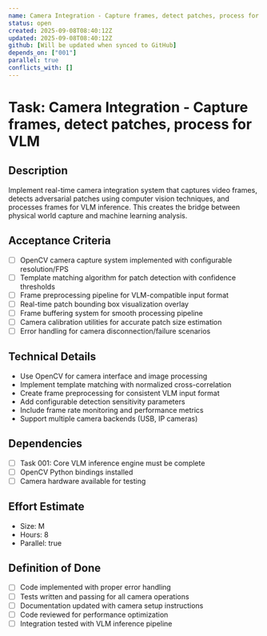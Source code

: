 ```yaml
---
name: Camera Integration - Capture frames, detect patches, process for VLM
status: open
created: 2025-09-08T08:40:12Z
updated: 2025-09-08T08:40:12Z
github: [Will be updated when synced to GitHub]
depends_on: ["001"]
parallel: true
conflicts_with: []
---
```


# Task: Camera Integration - Capture frames, detect patches, process for VLM

## Description
Implement real-time camera integration system that captures video frames, detects adversarial patches using computer vision techniques, and processes frames for VLM inference. This creates the bridge between physical world capture and machine learning analysis.

## Acceptance Criteria
- [ ] OpenCV camera capture system implemented with configurable resolution/FPS
- [ ] Template matching algorithm for patch detection with confidence thresholds
- [ ] Frame preprocessing pipeline for VLM-compatible input format
- [ ] Real-time patch bounding box visualization overlay
- [ ] Frame buffering system for smooth processing pipeline
- [ ] Camera calibration utilities for accurate patch size estimation
- [ ] Error handling for camera disconnection/failure scenarios

## Technical Details
- Use OpenCV for camera interface and image processing
- Implement template matching with normalized cross-correlation
- Create frame preprocessing for consistent VLM input format
- Add configurable detection sensitivity parameters
- Include frame rate monitoring and performance metrics
- Support multiple camera backends (USB, IP cameras)

## Dependencies
- [ ] Task 001: Core VLM inference engine must be complete
- [ ] OpenCV Python bindings installed
- [ ] Camera hardware available for testing

## Effort Estimate
- Size: M
- Hours: 8
- Parallel: true

## Definition of Done
- [ ] Code implemented with proper error handling
- [ ] Tests written and passing for all camera operations
- [ ] Documentation updated with camera setup instructions
- [ ] Code reviewed for performance optimization
- [ ] Integration tested with VLM inference pipeline